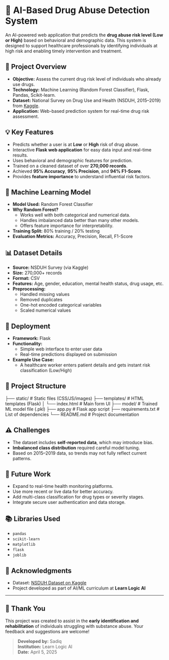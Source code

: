 # 🧠 AI-Based Drug Abuse Detection System

An AI-powered web application that predicts the **drug abuse risk level (Low or High)** based on behavioral and demographic data. This system is designed to support healthcare professionals by identifying individuals at high risk and enabling timely intervention and treatment.

## 📌 Project Overview

- **Objective:** Assess the current drug risk level of individuals who already use drugs.
- **Technology:** Machine Learning (Random Forest Classifier), Flask, Pandas, Scikit-learn.
- **Dataset:** National Survey on Drug Use and Health (NSDUH, 2015–2019) from [Kaggle](https://www.kaggle.com/).
- **Application:** Web-based prediction system for real-time drug risk assessment.

## 💡 Key Features

- Predicts whether a user is at **Low** or **High** risk of drug abuse.
- Interactive **Flask web application** for easy data input and real-time results.
- Uses behavioral and demographic features for prediction.
- Trained on a cleaned dataset of over **270,000 records**.
- Achieved **95% Accuracy**, **95% Precision**, and **94% F1-Score**.
- Provides **feature importance** to understand influential risk factors.

## 🧪 Machine Learning Model

- **Model Used:** Random Forest Classifier
- **Why Random Forest?**
  - Works well with both categorical and numerical data.
  - Handles imbalanced data better than many other models.
  - Offers feature importance for interpretability.
- **Training Split:** 80% training / 20% testing
- **Evaluation Metrics:** Accuracy, Precision, Recall, F1-Score

## 📊 Dataset Details

- **Source:** NSDUH Survey (via Kaggle)
- **Size:** 270,000+ records
- **Format:** CSV
- **Features:** Age, gender, education, mental health status, drug usage, etc.
- **Preprocessing:**
  - Handled missing values
  - Removed duplicates
  - One-hot encoded categorical variables
  - Scaled numerical values

## 🚀 Deployment

- **Framework:** Flask
- **Functionality:**
  - Simple web interface to enter user data
  - Real-time predictions displayed on submission
- **Example Use Case:**
  - A healthcare worker enters patient details and gets instant risk classification (Low/High)

## 🧱 Project Structure

├── static/ # Static files (CSS/JS/images) ├── templates/ # HTML templates (Flask) │ └── index.html # 
Main form UI ├── model/ # Trained ML model file (.pkl) ├── app.py # Flask app script ├──
requirements.txt # List of dependencies └── README.md # Project documentation


## ⚠️ Challenges

- The dataset includes **self-reported data**, which may introduce bias.
- **Imbalanced class distribution** required careful model tuning.
- Based on 2015–2019 data, so trends may not fully reflect current patterns.

## 🔮 Future Work

- Expand to real-time health monitoring platforms.
- Use more recent or live data for better accuracy.
- Add multi-class classification for drug types or severity stages.
- Integrate secure user authentication and data storage.

## 📚 Libraries Used

- `pandas`
- `scikit-learn`
- `matplotlib`
- `flask`
- `joblib`

## 📎 Acknowledgments

- Dataset: [NSDUH Dataset on Kaggle](https://www.kaggle.com/)
- Project developed as part of AI/ML curriculum at **Learn Logic AI**

---

## 🙏 Thank You

This project was created to assist in the **early identification and rehabilitation** of individuals struggling with substance abuse. Your feedback and suggestions are welcome!

> **Developed by:** Sadiq  
> **Institution:** Learn Logic AI  
> **Date:** April 5, 2025
